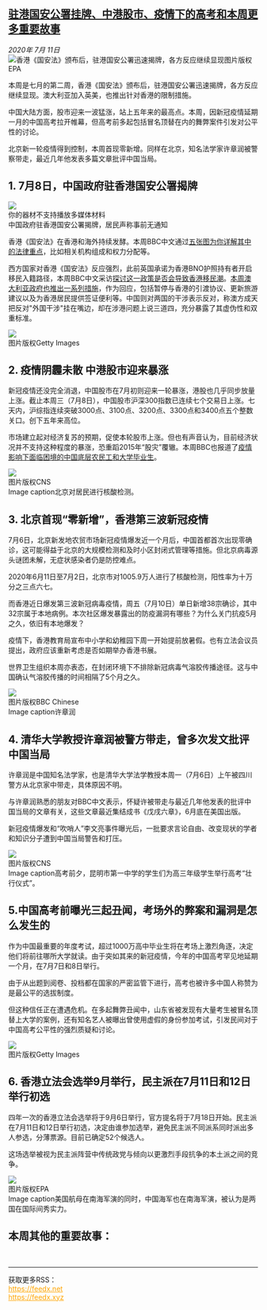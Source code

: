<!--1594464402000-->
[驻港国安公署挂牌、中港股市、疫情下的高考和本周更多重要故事](http://www.bbc.com/zhongwen/simp/world-53361025)
------

<div><i>2020年 7月 11日</i></div><div><div class="story-body__inner" property="articleBody"><div class="media-landscape no-caption full-width lead"><span class="image-and-copyright-container"><img class="js-image-replace" alt="香港《国安法》颁布后，驻港国安公署迅速揭牌，各方反应继续显现" src="https://images.weserv.nl/?url=ichef.bbci.co.uk/news/640/cpsprodpb/15501/production/_113179278_hi062223331.jpg"><span class="off-screen">图片版权</span><span class="story-image-copyright">EPA</span></span></div><p class="story-body__introduction">本周是七月的第二周，香港《国安法》颁布后，驻港国安公署迅速揭牌，各方反应继续显现。澳大利亚加入英美，也推出针对香港的限制措施。</p><div id="bbccom_mpu_3" class="bbccom_slot mpu-ad" aria-hidden="true"><div class="bbccom_advert"></div></div><p>中国大陆方面，股市迎来一波猛涨，站上五年来的最高点。本周，因新冠疫情延期一月的中国高考拉开帷幕，但高考前多起包括冒名顶替在内的舞弊案件引发对公平性的讨论。</p><p>北京新一轮疫情得到控制，本周首现零新增。同样在北京，知名法学家许章润被警察带走，最近几年他发表多篇文章批评中国当局。</p><div id="bbccom_mpu_1_2" class="bbccom_slot mpu-ad" aria-hidden="true"><div class="bbccom_advert"></div></div><h2 class="story-body__crosshead">1. 7月8日，中国政府驻香港国安公署揭牌</h2><div class="media-with-caption"><div class="player-with-placeholder"><img class="media-placeholder player-with-placeholder__image narrative-video-placeholder" src="https://images.weserv.nl/?url=ichef.bbci.co.uk/images/ic/720x405/p08k5fvk.jpg"><div class="player-with-placeholder__caption">你的器材不支持播放多媒体材料</div><div class="player-with-placeholder"><div class="media-player-wrapper"><div class="js-media-player-unprocessed media-player" data-playable='{"settings":{"counterName":"zhongwensimp.world.story.53361025.page","edition":"Asia","pageType":"eav2","uniqueID":"53361025","ui":{"locale":{"lang":"zh-hans"}},"externalEmbedUrl":"https:\/\/www.bbc.com\/zhongwen\/simp\/world-53361025\/embed","insideIframe":false,"statsObject":{"clipPID":"p08k5cq3"},"playlistObject":{"title":"\u4e2d\u56fd\u653f\u5e9c\u9a7b\u9999\u6e2f\u56fd\u5b89\u516c\u7f72\u63ed\u724c\uff0c\u5c45\u6c11\u58f0\u79f0\u4e8b\u524d\u65e0\u901a\u77e5","holdingImageURL":"https:\/\/ichef.bbci.co.uk\/images\/ic\/$recipe\/p08k5fvk.jpg","guidance":"","embedRights":"allowed","summary":"\u4e2d\u56fd\u653f\u5e9c\u9a7b\u9999\u6e2f\u56fd\u5b89\u516c\u7f72\u63ed\u724c\uff0c\u5c45\u6c11\u58f0\u79f0\u4e8b\u524d\u65e0\u901a\u77e5","liveRewind":false,"simulcast":false,"items":[{"vpid":"p08k5cq5","live":false,"duration":89,"kind":"programme"}]}},"otherSettings":{"advertisingAllowed":true,"continuousPlayCfg":{"enabled":false},"isAutoplayOnForAudience":false}}'></div></div></div></div>    <figcaption class="media-with-caption__caption"><span class="off-screen"></span>中国政府驻香港国安公署揭牌，居民声称事前无通知</figcaption></div><p>香港《国安法》在香港和海外持续发酵。本周BBC中文通过<a href="https://www.bbc.com/zhongwen/simp/chinese-news-53332916" class="story-body__link">五张图为你详解其中的法律重点</a>，比如相关机构组成和权力分配等。</p><p>西方国家对香港《国安法》反应强烈，此前英国承诺为香港BNO护照持有者开启移民入籍路径，本周BBC中文采访<a href="https://www.bbc.com/zhongwen/simp/chinese-news-53349211" class="story-body__link">探讨这一政策是否会导致香港移民潮</a>。<a href="https://www.bbc.com/zhongwen/simp/world-53347462" class="story-body__link">本周澳大利亚政府也推出一系列措施</a>，作为回应，包括暂停与香港的引渡协议、更新旅游建议以及为香港居民提供签证便利等。中国则对两国的干涉表示反对，称澳方成天把反对"外国干涉"挂在嘴边，却在涉港问题上说三道四，充分暴露了其虚伪性和双重标准。</p><div class="media-landscape no-caption full-width"><span class="image-and-copyright-container"><img src="https://images.weserv.nl/?url=ichef.bbci.co.uk/news/640/cpsprodpb/1744E/production/_113301359_hi049281621.jpg"><br><span class="off-screen">图片版权</span><span class="story-image-copyright">Getty Images</span></span></div><h2 class="story-body__crosshead">2. 疫情阴霾未散 中港股市迎来暴涨</h2><p>新冠疫情还没完全消退，中国股市在7月初则迎来一轮暴涨，港股也几乎同步放量上涨。截止本周三（7月8日），中国股市沪深300指数已连续七个交易日上涨。七天内，沪综指连续突破3000点、3100点、3200点、3300点和3400点五个整数关口。创下五年来高位。</p><p>市场建立起对经济复苏的预期，促使本轮股市上涨。但也有声音认为，目前经济状况并不支持这种程度的暴涨，恐重蹈2015年“股灾”覆辙。本周BBC也报道了<a href="https://www.bbc.com/zhongwen/simp/chinese-news-53318753" class="story-body__link">疫情影响下面临困境的中国底层农民工和大学毕业生</a>。</p><div class="media-landscape has-caption full-width"><span class="image-and-copyright-container"><img src="https://images.weserv.nl/?url=ichef.bbci.co.uk/news/640/cpsprodpb/A755/production/_113273824_whatsubject.jpg"><br><span class="off-screen">图片版权</span><span class="story-image-copyright">CNS</span></span><figcaption class="media-caption"><span class="off-screen">Image caption</span><span class="media-caption__text">北京对居民进行核酸检测。</span></figcaption></div><h2 class="story-body__crosshead">3. 北京首现“零新增”，香港第三波新冠疫情</h2><p>7月6日，北京新发地农贸市场新冠疫情爆发近一个月后，中国首都首次出现零确诊，这可能得益于北京的大规模检测和及时小区封闭式管理等措施。但北京病毒源头谜团未解，无症状感染者仍是防控难点。</p><p>2020年6月11日至7月2日，北京市对1005.9万人进行了核酸检测，阳性率为十万分之三点六七。</p><p>而香港近日爆发第三波新冠病毒疫情，周五（7月10日）单日新增38宗确诊，其中32宗属于本地病例。本次社区爆发暴露出的防疫漏洞有哪些？为什么关门抗疫5月之久，依旧有本地爆发？</p><p>疫情下，香港教育局宣布中小学和幼稚园下周一开始提前放暑假。也有立法会议员提出，政府应该重新考虑是否如期举办香港书展。</p><p>世界卫生组织本周亦表态，在封闭环境下不排除新冠病毒气溶胶传播途径。这与中国确认气溶胶传播的时间相隔了5个月之久。</p><div class="media-landscape has-caption full-width"><span class="image-and-copyright-container"><img src="https://images.weserv.nl/?url=ichef.bbci.co.uk/news/640/cpsprodpb/2927/production/_113253501_img_1364.jpg"><br><span class="off-screen">图片版权</span><span class="story-image-copyright">BBC Chinese</span></span><figcaption class="media-caption"><span class="off-screen">Image caption</span><span class="media-caption__text">许章润</span></figcaption></div><h2 class="story-body__crosshead">4. 清华大学教授许章润被警方带走，曾多次发文批评中国当局</h2><p>许章润是中国知名法学家，也是清华大学法学教授本周一（7月6日）上午被四川警方从北京家中带走，具体原因不明。</p><p>与许章润熟悉的朋友对BBC中文表示，怀疑许被带走与最近几年他发表的批评中国当局的文章有关，这些文章最近集结成书《戊戌六章》，6月底在美国出版。</p><p>新冠疫情爆发和“吹哨人”李文亮事件曝光后，一批要求言论自由、改变现状的学者和知识分子遭到中国当局警告和打压。</p><div class="media-landscape has-caption full-width"><span class="image-and-copyright-container"><img src="https://images.weserv.nl/?url=ichef.bbci.co.uk/news/640/cpsprodpb/B301/production/_113252854_1640803.jpg"><br><span class="off-screen">图片版权</span><span class="story-image-copyright">CNS</span></span><figcaption class="media-caption"><span class="off-screen">Image caption</span><span class="media-caption__text">高考前夕，昆明市第一中学的学生们为高三年级学生举行高考“壮行仪式”。</span></figcaption></div><h2 class="story-body__crosshead">5.中国高考前曝光三起丑闻，考场外的弊案和漏洞是怎么发生的</h2><p>作为中国最重要的年度考试，超过1000万高中毕业生将在考场上激烈角逐，决定他们将前往哪所大学就读。由于突如其来的新冠疫情，今年的中国高考罕见地延期一个月，在7月7日和8日举行。</p><p>由于从出题到阅卷、投档都在国家的严密监管下进行，高考也被许多中国人称赞为是最公平的选拔制度。</p><p>但这种信任正在遭遇危机。在多起舞弊丑闻中，山东省被发现有大量考生被冒名顶替上大学的案例，还有知名艺人被曝出曾使用虚假的身份参加考试，引发民间对于中国高考公平性的强烈质疑和讨论。</p><div class="media-landscape no-caption full-width"><span class="image-and-copyright-container"><img src="https://images.weserv.nl/?url=ichef.bbci.co.uk/news/640/cpsprodpb/A225/production/_113190514_gettyimages-1217491839.jpg"><br><span class="off-screen">图片版权</span><span class="story-image-copyright">Getty Images</span></span></div><h2 class="story-body__crosshead">6. 香港立法会选举9月举行，民主派在7月11日和12日举行初选</h2><p>四年一次的香港立法会选举将于9月6日举行，官方提名将于7月18日开始。民主派在7月11日和12日举行初选，决定由谁参加选举，避免民主派不同派系同时派出多人参选，分薄票源。目前已确定52个候选人。</p><p>这场选举被视为民主派阵营中传统政党与倾向以更激烈手段抗争的本土派之间的竞争。</p><div class="media-landscape has-caption full-width"><span class="image-and-copyright-container"><img src="https://images.weserv.nl/?url=ichef.bbci.co.uk/news/640/cpsprodpb/110EE/production/_113307896_49ce42ba-b795-4839-bfd4-3e163ad7f9ab.jpg"><br><span class="off-screen">图片版权</span><span class="story-image-copyright">EPA</span></span><figcaption class="media-caption"><span class="off-screen">Image caption</span><span class="media-caption__text">美国航母在南海军演的同时，中国海军也在南海军演，被认为是两国在国际间秀实力。</span></figcaption></div><h2 class="story-body__crosshead">本周其他的重要故事：</h2></div></div><br><hr><div>获取更多RSS：<br><a href="https://feedx.net" style="color:orange" target="_blank">https://feedx.net</a> <br><a href="https://feedx.xyz" style="color:orange" target="_blank">https://feedx.xyz</a><br></div>
